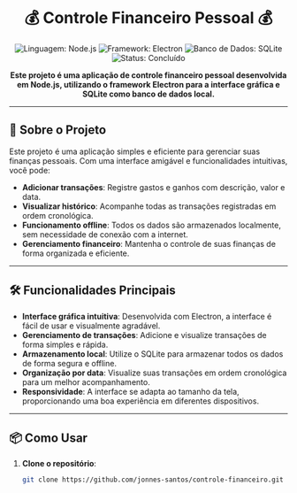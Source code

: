 <h1 align="center">💰 Controle Financeiro Pessoal 💰</h1>

<p align="center">
  <img src="https://img.shields.io/badge/Linguagem-Node.js-green" alt="Linguagem: Node.js">
  <img src="https://img.shields.io/badge/Framework-Electron-blue" alt="Framework: Electron">
  <img src="https://img.shields.io/badge/Banco%20de%20Dados-SQLite-yellow" alt="Banco de Dados: SQLite">
  <img src="https://img.shields.io/badge/Status-Concluído-brightgreen" alt="Status: Concluído">
</p>

<p align="center">
  <strong>Este projeto é uma aplicação de controle financeiro pessoal desenvolvida em Node.js, utilizando o framework Electron para a interface gráfica e SQLite como banco de dados local.</strong>
</p>

---

## 🚀 Sobre o Projeto

Este projeto é uma aplicação simples e eficiente para gerenciar suas finanças pessoais. Com uma interface amigável e funcionalidades intuitivas, você pode:

- **Adicionar transações**: Registre gastos e ganhos com descrição, valor e data.
- **Visualizar histórico**: Acompanhe todas as transações registradas em ordem cronológica.
- **Funcionamento offline**: Todos os dados são armazenados localmente, sem necessidade de conexão com a internet.
- **Gerenciamento financeiro**: Mantenha o controle de suas finanças de forma organizada e eficiente.

---

## 🛠️ Funcionalidades Principais

- **Interface gráfica intuitiva**: Desenvolvida com Electron, a interface é fácil de usar e visualmente agradável.
- **Gerenciamento de transações**: Adicione e visualize transações de forma simples e rápida.
- **Armazenamento local**: Utilize o SQLite para armazenar todos os dados de forma segura e offline.
- **Organização por data**: Visualize suas transações em ordem cronológica para um melhor acompanhamento.
- **Responsividade**: A interface se adapta ao tamanho da tela, proporcionando uma boa experiência em diferentes dispositivos.

---

## 📦 Como Usar

1. **Clone o repositório**:
   ```bash
   git clone https://github.com/jonnes-santos/controle-financeiro.git
